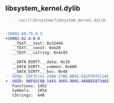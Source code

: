 ## libsystem_kernel.dylib

> `/usr/lib/system/libsystem_kernel.dylib`

```diff

-10002.60.75.0.3
+10002.82.4.0.0
   __TEXT.__text: 0x32444
   __TEXT.__const: 0xb20
   __TEXT.__cstring: 0x4c93

   __DATA_DIRTY.__data: 0x18
   __DATA_DIRTY.__common: 0x680
   __DATA_DIRTY.__bss: 0x48
-  UUID: 55F2CC41-2488-37BD-BB95-EA2FFD7611AE
+  UUID: 08F02C6B-1443-3665-9805-4A8BEE87346E
   Functions: 1452
   Symbols:   1654
   CStrings:  640

```
